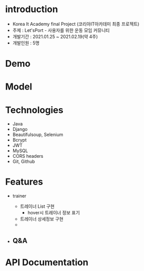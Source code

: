 # introduction

* Korea It Academy final Project (코리아IT아카데미 최종 프로젝트)
* 주제 : Let'sPort - 사용자를 위한 운동 모임 커뮤니티
* 개발기간 : 2021.01.25 ~ 2021.02.19(약 4주)
* 개발인원 : 5명

# Demo


# Model


# Technologies

* Java
* Django
* Beautifulsoup, Selenium
* Bcrypt
* JWT
* MySQL
* CORS headers
* Git, Github

# Features

* trainer
   - 트레이너 List 구현
     - hover시 트레이너 정보 표기
   - 트레이너 상세정보 구현
   - 


* Q&A
   - 

# API Documentation
